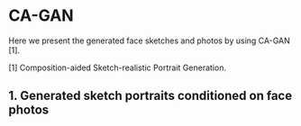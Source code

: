 # CA-GAN
Here we present the generated face sketches and photos by using CA-GAN [1].

[1] Composition-aided Sketch-realistic Portrait Generation. 

## 1. Generated sketch portraits conditioned on face photos 